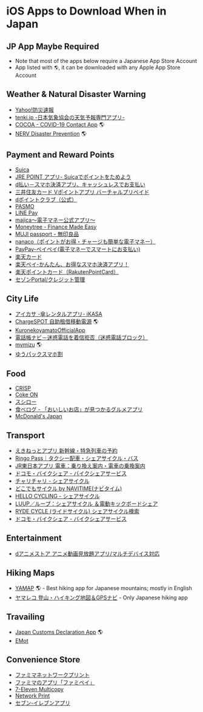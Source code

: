# iOS Apps to Download When in Japan

## JP App Maybe Required
* Note that most of the apps below require a Japanese App Store Account
* App listed with `🌎`, it can be downloaded with any Apple App Store Account

## Weather & Natural Disaster Warning
* [Yahoo!防災速報](https://apps.apple.com/jp/app/id481914139?l=en)
* [tenki.jp -日本気象協会の天気予報専門アプリ-](https://apps.apple.com/jp/app/id433865746?l=en)
* [COCOA - COVID-19 Contact App](https://apps.apple.com/jp/app/id1516764458?l=en) 🌎
* [NERV Disaster Prevention](https://apps.apple.com/jp/app/id1472338480?l=en) 🌎

## Payment and Reward Points
* [Suica](https://apps.apple.com/jp/app/id1156875272?l=en)
* [JRE POINT アプリ- Suicaでポイントをためよう](https://apps.apple.com/jp/app/id1081293054?l=en)
* [d払い－スマホ決済アプリ、キャッシュレスでお支払い](https://apps.apple.com/jp/app/id1328132872?l=en)
* [三井住友カード Vポイントアプリ バーチャルプリペイド](https://apps.apple.com/jp/app/id1504833985?l=en)
* [dポイントクラブ（公式）](https://apps.apple.com/jp/app/id821434357?l=en)
* [PASMO](https://apps.apple.com/jp/app/pasmo/id1489151487?l=en)
* [LINE Pay](https://apps.apple.com/jp/app/id1449817412?l=en)
* [majica～電子マネー公式アプリ～](https://apps.apple.com/jp/app/id1001883210?l=en)
* [Moneytree - Finance Made Easy](https://apps.apple.com/jp/app/id586847189?l=en)
* [MUJI passport - 無印良品](https://apps.apple.com/jp/app/id631993791?l=en)
* [nanaco（ポイントがお得・チャージも簡単な電子マネー）](https://apps.apple.com/jp/app/id1540014396?l=en)
* [PayPay-ペイペイ(電子マネーでスマートにお支払い)](https://apps.apple.com/jp/app/id1435783608?l=en)
* [楽天カード](https://apps.apple.com/jp/app/id570105907?l=en)
* [楽天ペイ-かんたん、お得なスマホ決済アプリ！](https://apps.apple.com/jp/app/id1139755229?l=en)
* [楽天ポイントカード（RakutenPointCard）](https://apps.apple.com/jp/app/id911334571?l=en)
* [セゾンPortal/クレジット管理](https://apps.apple.com/jp/app/id896132217?l=en)

## City Life
* [アイカサ -傘レンタルアプリ- iKASA](https://apps.apple.com/jp/app/id1506370081?l=en)
* [ChargeSPOT 自助租借移動電源](https://apps.apple.com/us/app/id1272481966) 🌎
* [KuronekoyamatoOfficialApp](https://apps.apple.com/jp/app/id484435888?l=en)
* [電話帳ナビ－迷惑電話を着信拒否（迷惑電話ブロック）](https://apps.apple.com/jp/app/id1024396744?l=en)
* [mymizu](https://apps.apple.com/us/app/id1480535233?l=en) 🌎
* [ゆうパックスマホ割](https://apps.apple.com/jp/app/id1428440878?l=en)

## Food
* [CRISP](https://apps.apple.com/jp/app/id1526776438?l=en)
* [Coke ON](https://apps.apple.com/jp/app/id1088184021?l=en)
* [スシロー](https://apps.apple.com/jp/app/id551682016?l=en)
* [食べログ - 「おいしいお店」が見つかるグルメアプリ](https://apps.apple.com/jp/app/id763377066?l=en)
* [McDonald's Japan](https://apps.apple.com/jp/app/id413618155?l=en)

## Transport
* [えきねっとアプリ 新幹線・特急列車の予約](https://apps.apple.com/jp/app/id1484923959?l=en)
* [Ringo Pass｜タクシー配車・シェアサイクル・バス](https://apps.apple.com/jp/app/id1471958903?l=en)
* [JR東日本アプリ 電車：乗り換え案内・電車の乗換案内](https://apps.apple.com/jp/app/id820004378?l=en)
* [ドコモ・バイクシェア - バイクシェアサービス](https://apps.apple.com/jp/app/id1475196715?l=en)
* [チャリチャリ - シェアサイクル](https://apps.apple.com/jp/app/id1341611829?l=en)
* [どこでもサイクル by NAVITIME(ナビタイム)](https://apps.apple.com/jp/app/id1453371753?l=en)
* [HELLO CYCLING - シェアサイクル](https://apps.apple.com/jp/app/id1216653677?l=en)
* [LUUP／ループ：シェアサイクル ＆電動キックボードシェア](https://apps.apple.com/jp/app/id1445630390?l=en)
* [RYDE CYCLE (ライドサイクル) シェアサイクル検索](https://apps.apple.com/jp/app/id1447119108?l=en)
* [ドコモ・バイクシェア - バイクシェアサービス](https://apps.apple.com/jp/app/id1475196715?l=en)

## Entertainment
* [dアニメストア アニメ動画見放題アプリ/マルチデバイス対応](https://apps.apple.com/jp/app/id728214964?l=en)

## Hiking Maps
* [YAMAP](https://apps.apple.com/jp/app/id558780450?l=en) 🌎 - Best hiking app for Japanese mountains; mostly in English
* [ヤマレコ 登山・ハイキング地図＆GPSナビ](https://apps.apple.com/jp/app/id1121091790?l=en) - Only Japanese hiking app

## Travailing
* [Japan Customs Declaration App](https://apps.apple.com/us/app/id1454991621?l=en) 🌎
* [EMot](https://apps.apple.com/jp/app/id1472652885?l=en)

## Convenience Store
* [ファミマネットワークプリント](https://apps.apple.com/jp/app/id1454750155?l=en)
* [ファミマのアプリ「ファミペイ」](https://apps.apple.com/jp/app/id1138196572?l=en)
* [7-Eleven Multicopy](https://apps.apple.com/jp/app/id1562641276?l=en)
* [Network Print](https://apps.apple.com/jp/app/id454644833?l=en)
* [セブン‐イレブンアプリ](https://apps.apple.com/jp/app/id1039171609?l=en)
